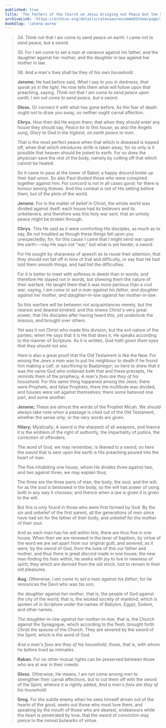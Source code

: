 ```yaml
---
published: true
title: 'The Fathers of the Church on Jesus bringing not Peace but the Sword'
archiveLink: 'https://archive.org/details/catenaaureacomme01thom/page/394?view=theater'
bookSlug: 'catena-aurea'
---
```


> 34\. Think not that I am come to send peace on earth: I came not to send peace, but a sword.
> 
> 35\. For I am come to set a man at variance against his father, and the daughter against her mother, and the daughter in law against her mother in law.
> 
> 36\. And a man's foes shall be they of his own household.
> 
> **Jerome**; He had before said, *What I say to you in darkness, that speak ye in the light*; He now tells them what will follow upon that preaching, saying, *Think not that I am come to send peace upon earth; I am not come to send peace, but a sword*.
> 
> **Gloss.** Or connect it with what has gone before, As the fear of death ought not to draw you away, so neither ought carnal affection.
> 
> **Chrys.** How then did He enjoin them, that when they should enter any house they should say, *Peace be to this house*, as also the Angels sung, *Glory to God in the highest, on earth peace to men*.
> 
> That is the most perfect peace when that which is diseased is lopped off, when that which introduces strife is taken away, for so only is it possible that heaven should be joined to earth. For so does the physician save the rest of the body, namely by cutting off that which cannot be healed.
> 
> So it came to pass at the tower of Babel; a happy discord broke up their bad union. So also Paul divided those who were conspired together against him. For concord is not in all cases good; for there is honour among thieves. And this combat is not of His setting before them, but of the plots of the world.
> 
> **Jerome**; For in the matter of belief in Christ, the whole world was divided against itself; each house had its believers and its unbelievers; and therefore was this holy war sent, that an unholy peace might be broken through.
> 
> **Chrys.** This He said as it were comforting His disciples, as much as to say, Be not troubled as though these things fell upon you unexpectedly; for, for this cause I came that I might send war upon the earth---nay He says not "war," but what is yet harder, *a sword*.
> 
> For He sought by sharpness of speech so to rouse their attention, that they should not fall off in time of trial and difficulty, or say that He had told them smooth things, and had hid the difficulties.
> 
> For it is better to meet with softness in deeds than in words; and therefore He stayed not in words, but shewing them the nature of their warfare, He taught them that it was more perilous than a civil war; saying, *I am come to set a man against his father, and daughter against her mother, and daughter-in-law against her mother-in-law*.
> 
> So this warfare will be between not acquaintances merely, but the nearest and dearest kindred; and this shews Christ's very great power; that His disciples after having heard this, yet undertook the mission, and brought over others.
> 
> Yet was it not Christ who made this division, but the evil nature of the parties; when He says that it is He that does it, He speaks according to the manner of Scripture. As it is written, *God hath given them eyes that they should not see*.
> 
> Here is also a great proof that the Old Testament is like the New. For among the Jews a man was to put his neighbour to death if he found him making a calf, or sacrificing to Baalphegor; so here to shew that it was the same God who ordained both that and these precepts, He reminds them of the prophecy, *A man's foes are they of his household*. For this same thing happened among the Jews; there were Prophets, and false Prophets; there the multitude was divided, and houses were set against themselves; there some believed one part, and some another.
> 
> **Jerome;** These are almost the words of the Prophet Micah. We should always take note when a passage is cited out of the Old Testament, whether the sense only, or the very words are given.
> 
> **Hilary;** Mystically; A sword is the sharpest of all weapons, and thence it is the emblem of the right of authority, the impartiality of justice, the correction of offenders.
> 
> The word of God, we may remember, is likened to a sword; so here the sword that is sent upon the earth is His preaching poured into the heart of man.
> 
> The five inhabiting one house, whom He divides three against two, and two against three, we may explain thus;
> 
> The three are the three parts of man, the body, the soul, and the will; for as the soul is bestowed in the body, so the will has power of using both in any way it chooses; and thence when a law is given it is given to the will.
> 
> But this is only found in those who were first formed by God. By the sin and unbelief of the first parent, all the generations of men since have had sin for the father of their body, and unbelief for the mother of their soul.
> 
> And as each man has his will within him, there are thus five in one house. When then we are renewed in the laver of baptism, by virtue of the word we are set apart from our original guilt, and severed, as it were, by the sword of God, from the lusts of this our father and mother, and thus there is great discord made in one house; the new man finding his foes within, he seeks with joy to live in newness of spirit; they which are derived from the old stock, lust to remain in their old pleasures.
> 
> **Aug.** Otherwise; *I am come to set a man against his father*; for he renounces the Devil who was his son;
> 
> *the daughter against her mother*, that is, the people of God against the city of the world, that is, the wicked society of mankind, which is spoken of in Scripture under the names of Babylon, Egypt, Sodom, and other names.
> 
> *The daughter-in-law against her mother-in-law*, that is, the Church against the Synagogue, which according to the flesh, brought forth Christ the spouse of the Church. They are severed by the sword of the Spirit, which is the word of God.
> 
> *And a man's foes are they of his household*, those, that is, with whom he before lived as intimates.
> 
> **Raban.** For no other mutual rights can be preserved between those who are at war in their creeds.
> 
> **Gloss.** Otherwise; He means, I am not come among men to strengthen their carnal affections, but to cut them off with the sword of the Spirit; whence it is rightly added, *And a man's foes are they of his household*.
> 
> **Greg.** For the subtle enemy when he sees himself driven out of the hearts of the good, seeks out those who most love them, and speaking by the mouth of those who are dearest, endeavours while the heart is penetrated by love, that the sword of conviction may pierce to the inmost bulwarks of virtue.